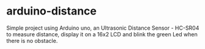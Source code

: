 # arduino-distance
Simple project using Arduino uno, an Ultrasonic Distance Sensor - HC-SR04 to measure distance,  display it on a 16x2 LCD and blink the green Led when there is no obstacle.
